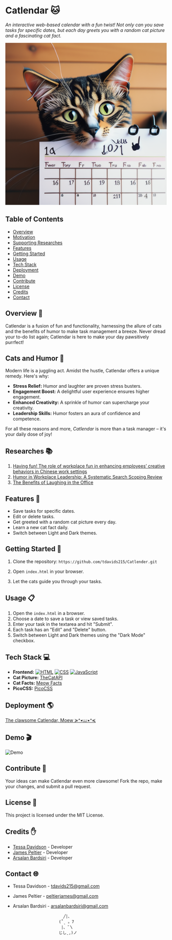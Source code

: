 # Catlendar 🐱

_An interactive web-based calendar with a fun twist! Not only can you save tasks for specific dates, but each day greets you with a random cat picture and a fascinating cat fact._

![App Banner](./assets/images/Catlendar.png)

## Table of Contents

- [Overview](#overview)
- [Motivation](#cats-and-humor)
- [Supporting Researches](#researches)
- [Features](#features)
- [Getting Started](#getting-started)
- [Usage](#usage)
- [Tech Stack](#tech-stack)
- [Deployment](#deployment)
- [Demo](#demo)
- [Contribute](#contribute)
- [License](#license)
- [Credits](#license)
- [Contact](#contact)

## Overview 📖

Catlendar is a fusion of fun and functionality, harnessing the allure of cats and the benefits of humor to make task management a breeze. Never dread your to-do list again; Catlendar is here to make your day pawsitively purrfect!

## Cats and Humor 🐾

Modern life is a juggling act. Amidst the hustle, Catlendar offers a unique remedy. Here's why:

- **Stress Relief:** Humor and laughter are proven stress busters.
- **Engagement Boost:** A delightful user experience ensures higher engagement.
- **Enhanced Creativity:** A sprinkle of humor can supercharge your creativity.
- **Leadership Skills:** Humor fosters an aura of confidence and competence.

For all these reasons and more, _Catlendar_ is more than a task manager – it's your daily dose of joy!

## Researches 📚

1. [Having fun! The role of workplace fun in enhancing employees’ creative behaviors in Chinese work settings](https://www.ncbi.nlm.nih.gov/pmc/articles/PMC10040513/)
2. [Humor in Workplace Leadership: A Systematic Search Scoping Review](https://www.ncbi.nlm.nih.gov/pmc/articles/PMC8353333/)
3. [The Benefits of Laughing in the Office](https://hbr.org/2018/11/the-benefits-of-laughing-in-the-office)

## Features 🌟

- Save tasks for specific dates.
- Edit or delete tasks.
- Get greeted with a random cat picture every day.
- Learn a new cat fact daily.
- Switch between Light and Dark themes.

## Getting Started 🚀

1. Clone the repository: `https://github.com/tdavids215/Catlender.git`

2. Open `index.html` in your browser.

3. Let the cats guide you through your tasks.

## Usage 📋

1. Open the `index.html` in a browser.
2. Choose a date to save a task or view saved tasks.
3. Enter your task in the textarea and hit "Submit".
4. Each task has an "Edit" and "Delete" button.
5. Switch between Light and Dark themes using the "Dark Mode" checkbox.

## Tech Stack 💻

- **Frontend:** [![HTML](https://img.shields.io/badge/HTML-orange?style=for-the-badge&logo=html5)](https://developer.mozilla.org/en-US/docs/Web/HTML) [![CSS](https://img.shields.io/badge/CSS-blue?style=for-the-badge&logo=css3)](https://developer.mozilla.org/en-US/docs/Web/CSS) [![JavaScript](https://img.shields.io/badge/JavaScript-yellow?style=for-the-badge&logo=javascript)](https://developer.mozilla.org/en-US/docs/Web/JavaScript)
- **Cat Picture:** [TheCatAPI](https://thecatapi.com/)
- **Cat Facts:** [Meow Facts](https://rapidapi.com/wh-iterabb-it-wh-iterabb-it-default/api/meowfacts)
- **PicoCSS:** [PicoCSS](https://picocss.com/)

## Deployment 🌎

[The clawsome Catlendar, Moew ≽^•⩊•^≼](https://tdavids215.github.io/Catlender/)

## Demo 🎬

![Demo](./assets/images/chrome-capture-2023-7-15.gif)

## Contribute 🤝

Your ideas can make Catlendar even more clawsome! Fork the repo, make your changes, and submit a pull request.

## License 🧾

This project is licensed under the MIT License.

## Credits ✋

- [Tessa Davidson](https://github.com/tdavids215) - Developer
- [James Peltier](https://github.com/trackstarr) - Developer
- [Arsalan Bardsiri](https://github.com/arsalanbardsiri/) - Developer

## Contact 🌐

- Tessa Davidson - [tdavids215@gmail.com](mailto:tdavids215@gmail.com)
- James Peltier - [peltierjames@gmail.com](mailto:peltierjames@gmail.com)
- Arsalan Bardsiri - [arsalanbardsiri@gmail.com](mailto:arsalanbardsiri@gmail.com)


                            ╱|、
                          (˚ˎ 。7  
                           |、˜〵          
                          じしˍ,)ノ
